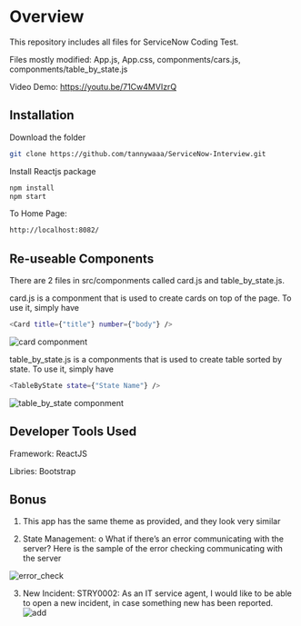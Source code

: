 # Overview

This repository includes all files for ServiceNow Coding Test.

Files mostly modified: App.js, App.css, componments/cars.js, componments/table_by_state.js

Video Demo: https://youtu.be/71Cw4MVIzrQ

## Installation

Download the folder

```bash
git clone https://github.com/tannywaaa/ServiceNow-Interview.git
```
Install Reactjs package

```bash
npm install
npm start
```

To Home Page: 
```bash
http://localhost:8082/
```
## Re-useable Components

There are 2 files in src/componments called card.js and table_by_state.js.

card.js is a componment that is used to create cards on top of the page. To use it, simply have 

```bash
<Card title={"title"} number={"body"} />
```

![card componment](https://user-images.githubusercontent.com/29969808/80443781-debb3600-88c4-11ea-984d-410ff0e3f294.png)

table_by_state.js is a componments that is used to create table sorted by state. To use it, simply have 

```bash
<TableByState state={"State Name"} />
```
![table_by_state componment](https://user-images.githubusercontent.com/29969808/80444109-af58f900-88c5-11ea-82d3-7108950d150f.png)

## Developer Tools Used

Framework: ReactJS

Libries: Bootstrap

## Bonus

1. This app has the same theme as provided, and they look very similar

2. State Management: 
o What if there’s an error communicating with the server?
Here is the sample of the error checking communicating with the server

![error_check](https://user-images.githubusercontent.com/29969808/80449400-e8986580-88d3-11ea-8acf-e98c82145336.png)

3. New Incident: STRY0002: As an IT service agent, I would like to be able to open a new
incident, in case something new has been reported. 
![add](https://user-images.githubusercontent.com/29969808/80451054-c0ab0100-88d7-11ea-97d3-56cedd65e8b0.png)
